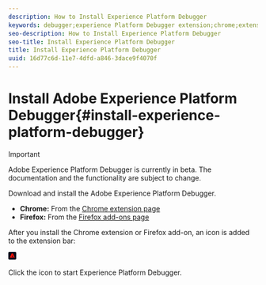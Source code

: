 ```yaml
---
description: How to Install Experience Platform Debugger
keywords: debugger;experience Platform Debugger extension;chrome;extension;install
seo-description: How to Install Experience Platform Debugger
seo-title: Install Experience Platform Debugger
title: Install Experience Platform Debugger
uuid: 16d77c6d-11e7-4dfd-a846-3dace9f4070f
---
```


# Install Adobe Experience Platform Debugger{#install-experience-platform-debugger}

>[!IMPORTANT]
>
>Adobe Experience Platform Debugger is currently in beta. The documentation and the functionality are subject to change. 

Download and install the Adobe Experience Platform Debugger.

* **Chrome:** From the [Chrome extension page](https://chrome.google.com/webstore/detail/adobe-experience-cloud-de/ocdmogmohccmeicdhlhhgepeaijenapj)
* **Firefox:** From the [Firefox add-ons page](https://addons.mozilla.org/en-US/firefox/addon/adobe-experience-platform-dbg/)

After you install the Chrome extension or Firefox add-on, an icon is added to the extension bar:

![](assets/start-icon.jpg)

Click the icon to start Experience Platform Debugger. 

